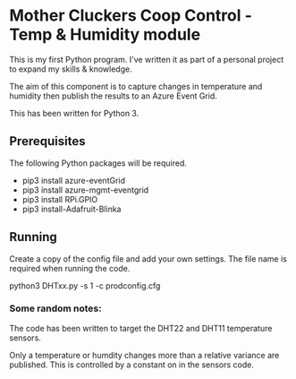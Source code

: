 # Mother Cluckers Coop Control - Temp & Humidity module
This is my first Python program. I've written it as part of a personal project to expand my skills & knowledge.

The aim of this component is to capture changes in temperature and humidity then publish the results to an Azure Event Grid.

This has been written for Python 3.

## Prerequisites
The following Python packages will be required.

- pip3 install azure-eventGrid
- pip3 install azure-mgmt-eventgrid
- pip3 install RPi.GPIO
- pip3 install-Adafruit-Blinka

## Running

Create a copy of the config file and add your own settings. The file name is required when running the code.

python3 DHTxx.py -s 1 -c prodconfig.cfg




### Some random notes:

The code has been written to target the DHT22 and DHT11 temperature sensors. 

Only a temperature or humdity changes more than a relative variance are published. This is controlled by a constant on in the sensors code.

